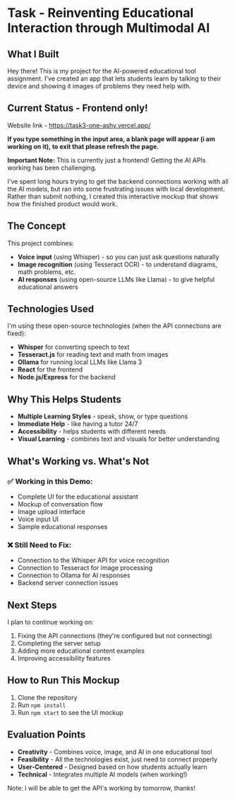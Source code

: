 # Task - Reinventing Educational Interaction through Multimodal AI

## What I Built

Hey there! This is my project for the AI-powered educational tool assignment. I've created an app that lets students learn by talking to their device and showing it images of problems they need help with.

## Current Status - Frontend only! 

Website link - https://task3-one-ashy.vercel.app/

**If you type something in the input area, a blank page will appear (i am working on it), to exit that please refresh the page.**

**Important Note:** This is currently just a frontend! Getting the AI APIs working has been challenging.

I've spent long hours trying to get the backend connections working with all the AI models, but ran into some frustrating issues with local development. Rather than submit nothing, I created this interactive mockup that shows how the finished product would work.

## The Concept

This project combines:
- **Voice input** (using Whisper) - so you can just ask questions naturally
- **Image recognition** (using Tesseract OCR) - to understand diagrams, math problems, etc.
- **AI responses** (using open-source LLMs like Llama) - to give helpful educational answers

## Technologies Used

I'm using these open-source technologies (when the API connections are fixed):

- **Whisper** for converting speech to text
- **Tesseract.js** for reading text and math from images
- **Ollama** for running local LLMs like Llama 3
- **React** for the frontend
- **Node.js/Express** for the backend

## Why This Helps Students

- **Multiple Learning Styles** - speak, show, or type questions
- **Immediate Help** - like having a tutor 24/7
- **Accessibility** - helps students with different needs
- **Visual Learning** - combines text and visuals for better understanding

## What's Working vs. What's Not

### ✅ Working in this Demo:
- Complete UI for the educational assistant
- Mockup of conversation flow
- Image upload interface
- Voice input UI
- Sample educational responses

### ❌ Still Need to Fix:
- Connection to the Whisper API for voice recognition
- Connection to Tesseract for image processing
- Connection to Ollama for AI responses
- Backend server connection issues

## Next Steps

I plan to continue working on:
1. Fixing the API connections (they're configured but not connecting)
2. Completing the server setup
3. Adding more educational content examples
4. Improving accessibility features

## How to Run This Mockup

1. Clone the repository
2. Run `npm install`
3. Run `npm start` to see the UI mockup

## Evaluation Points

- **Creativity** - Combines voice, image, and AI in one educational tool
- **Feasibility** - All the technologies exist, just need to connect properly
- **User-Centered** - Designed based on how students actually learn
- **Technical** - Integrates multiple AI models (when working!)

Note: I will be able to get the API's working by tomorrow, thanks!
